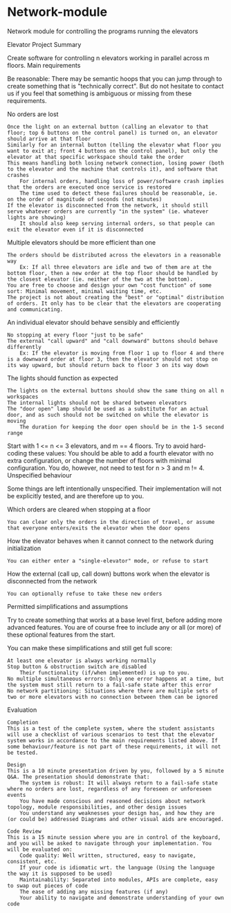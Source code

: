 # Network-module
Network module for controlling the programs running the elevators

Elevator Project
Summary

Create software for controlling n elevators working in parallel across m floors.
Main requirements

Be reasonable: There may be semantic hoops that you can jump through to create something that is "technically correct". But do not hesitate to contact us if you feel that something is ambiguous or missing from these requirements.

No orders are lost

    Once the light on an external button (calling an elevator to that floor; top 6 buttons on the control panel) is turned on, an elevator should arrive at that floor
    Similarly for an internal button (telling the elevator what floor you want to exit at; front 4 buttons on the control panel), but only the elevator at that specific workspace should take the order
    This means handling both losing network connection, losing power (both to the elevator and the machine that controls it), and software that crashes
        For internal orders, handling loss of power/software crash implies that the orders are executed once service is restored
        The time used to detect these failures should be reasonable, ie. on the order of magnitude of seconds (not minutes)
    If the elevator is disconnected from the network, it should still serve whatever orders are currently "in the system" (ie. whatever lights are showing)
        It should also keep serving internal orders, so that people can exit the elevator even if it is disconnected

Multiple elevators should be more efficient than one

    The orders should be distributed across the elevators in a reasonable way
        Ex: If all three elevators are idle and two of them are at the bottom floor, then a new order at the top floor should be handled by the closest elevator (ie. neither of the two at the bottom).
    You are free to choose and design your own "cost function" of some sort: Minimal movement, minimal waiting time, etc.
    The project is not about creating the "best" or "optimal" distribution of orders. It only has to be clear that the elevators are cooperating and communicating.

An individual elevator should behave sensibly and efficiently

    No stopping at every floor "just to be safe"
    The external "call upward" and "call downward" buttons should behave differently
        Ex: If the elevator is moving from floor 1 up to floor 4 and there is a downward order at floor 3, then the elevator should not stop on its way upward, but should return back to floor 3 on its way down

The lights should function as expected

    The lights on the external buttons should show the same thing on all n workspaces
    The internal lights should not be shared between elevators
    The "door open" lamp should be used as a substitute for an actual door, and as such should not be switched on while the elevator is moving
        The duration for keeping the door open should be in the 1-5 second range

Start with 1 <= n <= 3 elevators, and m == 4 floors. Try to avoid hard-coding these values: You should be able to add a fourth elevator with no extra configuration, or change the number of floors with minimal configuration. You do, however, not need to test for n > 3 and m != 4.
Unspecified behaviour

Some things are left intentionally unspecified. Their implementation will not be explicitly tested, and are therefore up to you.

Which orders are cleared when stopping at a floor

    You can clear only the orders in the direction of travel, or assume that everyone enters/exits the elevator when the door opens

How the elevator behaves when it cannot connect to the network during initialization

    You can either enter a "single-elevator" mode, or refuse to start

How the external (call up, call down) buttons work when the elevator is disconnected from the network

    You can optionally refuse to take these new orders

Permitted simplifications and assumptions

Try to create something that works at a base level first, before adding more advanced features. You are of course free to include any or all (or more) of these optional features from the start.

You can make these simplifications and still get full score:

    At least one elevator is always working normally
    Stop button & obstruction switch are disabled
        Their functionality (if/when implemented) is up to you.
    No multiple simultaneous errors: Only one error happens at a time, but the system must still return to a fail-safe state after this error
    No network partitioning: Situations where there are multiple sets of two or more elevators with no connection between them can be ignored

Evaluation

    Completion
    This is a test of the complete system, where the student assistants will use a checklist of various scenarios to test that the elevator system works in accordance to the main requirements listed above. If some behaviour/feature is not part of these requirements, it will not be tested.

    Design
    This is a 10 minute presentation driven by you, followed by a 5 minute Q&A. The presentation should demonstrate that:
        The system is robust: It will always return to a fail-safe state where no orders are lost, regardless of any foreseen or unforeseen events
        You have made conscious and reasoned decisions about network topology, module responsibilities, and other design issues
        You understand any weaknesses your design has, and how they are (or could be) addressed Diagrams and other visual aids are encouraged.

    Code Review
    This is a 15 minute session where you are in control of the keyboard, and you will be asked to navigate through your implementation. You will be evaluated on:
        Code quality: Well written, structured, easy to navigate, consistent, etc.
        If your code is idiomatic wrt. the language (Using the language the way it is supposed to be used)
        Maintainability: Separated into modules, APIs are complete, easy to swap out pieces of code
        The ease of adding any missing features (if any)
        Your ability to navigate and demonstrate understanding of your own code
